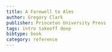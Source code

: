```yaml
---
title: A Farewell to Alms
author: Gregory Clark
publisher: Princeton University Press
tags: intro takeoff deep
bibtype: book
category: reference
---
```

